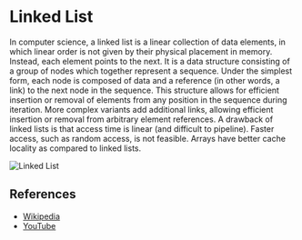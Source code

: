 # Linked List

In computer science, a linked list is a linear collection of data elements, in which linear order is
not given by their physical placement in memory. Instead, each element points to the next. It is a
data structure consisting of a group of nodes which together represent a sequence. Under the
simplest form, each node is composed of data and a reference (in other words, a link) to the next
node in the sequence. This structure allows for efficient insertion or removal of elements from any
position in the sequence during iteration. More complex variants add additional links, allowing
efficient insertion or removal from arbitrary element references. A drawback of linked lists is that
access time is linear (and difficult to pipeline). Faster access, such as random access, is not
feasible. Arrays have better cache locality as compared to linked lists.

![Linked List](https://upload.wikimedia.org/wikipedia/commons/6/6d/Singly-linked-list.svg)

## References

- [Wikipedia](https://en.wikipedia.org/wiki/Linked_list)
- [YouTube](https://www.youtube.com/watch?v=njTh_OwMljA&index=2&t=1s&list=PLLXdhg_r2hKA7DPDsunoDZ-Z769jWn4R8)
